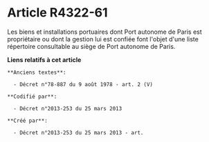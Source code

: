 # Article R4322-61

Les biens et installations portuaires dont Port autonome de Paris est propriétaire ou dont la gestion lui est confiée font
l'objet d'une liste répertoire consultable au siège de Port autonome de Paris.

**Liens relatifs à cet article**

	**Anciens textes**:

	  - Décret n°78-887 du 9 août 1978 - art. 2 (V)

	**Codifié par**:

	  - Décret n°2013-253 du 25 mars 2013

	**Créé par**:

	  - Décret n°2013-253 du 25 mars 2013 - art.
